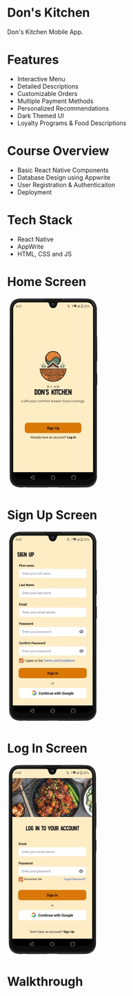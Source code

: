 # Don's Kitchen
Don's Kitchen Mobile App.

# Features
* Interactive Menu
* Detailed Descriptions
* Customizable Orders
* Multiple Payment Methods
* Personalized Recommendations
* Dark Themed UI
* Loyalty Programs & Food Descriptions

# Course Overview
* Basic React Native Components
* Database Design using Appwrite
* User Registration & Authenticaiton
* Deployment

# Tech Stack
* React Native
* AppWrite
* HTML, CSS and JS

# Home Screen
<img src="assets/screenshots/onboarding.png">  

# Sign Up Screen
<img src="assets/screenshots/signup.png">  

# Log In Screen
<img src="assets/screenshots/login.png">  

# Walkthrough  